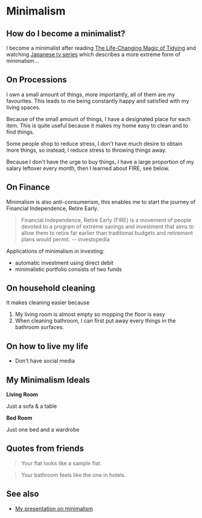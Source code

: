 # Minimalism

## How do I become a minimalist?

I become a minimalist after reading [The Life-Changing Magic of
Tidying](https://www.amazon.co.uk/Life-Changing-Magic-Tidying-effective-clutter/dp/0091955106/ref=asc_df_0091955106/?tag=googshopuk-21&linkCode=df0&hvadid=310834580283&hvpos=&hvnetw=g&hvrand=11869604209145403320&hvpone=&hvptwo=&hvqmt=&hvdev=c&hvdvcmdl=&hvlocint=&hvlocphy=9041110&hvtargid=pla-492265979689&psc=1&th=1&psc=1)
and watching [Japanese tv series](https://www.imdb.com/title/tt5362450/) which
describes a more extreme form of minimalism...

## On Processions

I own a small amount of things, more importantly, all of them are my
favourites. This leads to me being constantly happy and satisfied with my
living spaces.

Because of the small amount of things, I have a designated place for each
item.  This is quite useful because it makes my home easy to clean and to find
things.

Some people shop to reduce stress, I don't have much desire to obtain more
things, so instead, I reduce stress to throwing things away.

Because I don't have the urge to buy things, I have a large proportion of my
salary leftover every month, then I learned about FIRE, see below.

## On Finance

Minimalism is also anti-consumerism, this enables me to start the journey of
Financial Independence, Retire Early.

> Financial Independence, Retire Early (FIRE) is a movement of people devoted
> to a program of extreme savings and investment that aims to allow them to
> retire far earlier than traditional budgets and retirement plans would
> permit. -- investopedia

Applications of minimalism in investing:

- automatic investment using direct debit
- minimalistic portfolio consists of two funds

## On household cleaning

It makes cleaning easier because

1. My living room is almost empty so mopping the floor is easy
1. When cleaning bathroom, I can first put away every things in the bathroom
surfaces.

## On how to live my life

- Don't have social media

## My Minimalism Ideals

**Living Room**

Just a sofa & a table

**Bed Room**

Just one bed and a wardrobe

## Quotes from friends

> Your flat looks like a sample flat.

> Your bathroom feels like the one in hotels.

## See also

- [My presentation on minimalism](https://www.bilibili.com/video/BV1u54y1x7zF)
